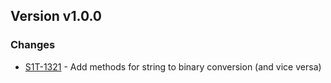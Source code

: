 ## Version v1.0.0

### Changes

  * [S1T-1321](https://jira-sage.valiantyscloud.net/browse/S1T-1321) - Add methods for string to binary conversion (and vice versa)

